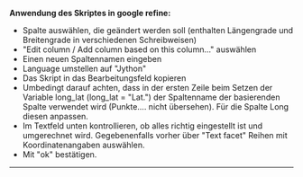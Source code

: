 **Anwendung des Skriptes in google refine:**

  *  Spalte auswählen, die geändert werden soll (enthalten Längengrade und Breitengrade in verschiedenen Schreibweisen)
  *  "Edit column / Add column based on this column..." auswählen
  *  Einen neuen Spaltennamen eingeben
  *  Language umstellen auf "Jython"
  *  Das Skript in das Bearbeitungsfeld kopieren
  *  Umbedingt darauf achten, dass in der ersten Zeile beim Setzen der Variable long_lat (long_lat = "Lat.") der 	  Spaltenname der basierenden Spalte verwendet wird (Punkte.... nicht übersehen). Für die Spalte Long diesen anpassen.
  *  Im Textfeld unten kontrollieren, ob alles richtig eingestellt ist und umgerechnet wird. Gegebenenfalls vorher   über "Text facet" Reihen mit Koordinatenangaben auswählen.
  *  Mit "ok" bestätigen.
  
  ***
